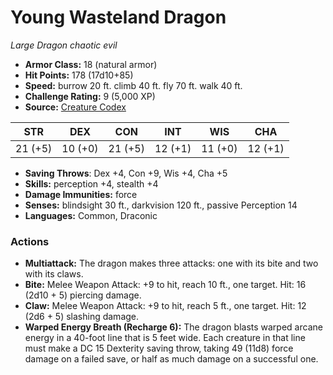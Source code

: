 # Young Wasteland Dragon

*Large* *Dragon* *chaotic evil*

- **Armor Class:** 18 (natural armor)
- **Hit Points:** 178 (17d10+85)
- **Speed:** burrow 20 ft. climb 40 ft. fly 70 ft. walk 40 ft.
- **Challenge Rating:** 9 (5,000 XP)
- **Source:** [Creature Codex](https://koboldpress.com/kpstore/product/creature-codex-for-5th-edition-dnd/)

| STR | DEX | CON | INT | WIS | CHA |
| --- | --- | --- | --- | --- | --- |
| 21 (+5) | 10 (+0) | 21 (+5) | 12 (+1) | 11 (+0) | 12 (+1) |

- **Saving Throws**: Dex +4, Con +9, Wis +4, Cha +5
- **Skills:** perception +4, stealth +4
- **Damage Immunities:** force
- **Senses:** blindsight 30 ft., darkvision 120 ft., passive Perception 14
- **Languages:** Common, Draconic
### Actions
- **Multiattack:** The dragon makes three attacks: one with its bite and two with its claws.
- **Bite:** Melee Weapon Attack: +9 to hit, reach 10 ft., one target. Hit: 16 (2d10 + 5) piercing damage.
- **Claw:** Melee Weapon Attack: +9 to hit, reach 5 ft., one target. Hit: 12 (2d6 + 5) slashing damage.
- **Warped Energy Breath (Recharge 6):** The dragon blasts warped arcane energy in a 40-foot line that is 5 feet wide. Each creature in that line must make a DC 15 Dexterity saving throw, taking 49 (11d8) force damage on a failed save, or half as much damage on a successful one.
